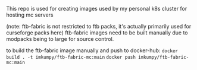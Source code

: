This repo is used for creating images used by my personal k8s cluster for hosting mc servers

(note: ftb-fabric is not restricted to ftb packs, it's actually primarily used for curseforge packs here) ftb-fabric images need to be built manually due to modpacks being to large for source control.

to build the ftb-fabric image manually and push to docker-hub:
`docker build . -t imkumpy/ftb-fabric-mc:main`
`docker push imkumpy/ftb-fabric-mc:main `